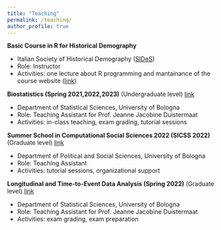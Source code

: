 ```yaml
---
title: "Teaching"
permalink: /teaching/
author_profile: true
---
```


**Basic Course in R for Historical Demography** 
   * Italian Society of Historical Demography ([SIDeS](https://demostorica.it/en/society/))
   * Role: Instructor
   * Activities: one lecture about R programming and mantainance of the course website ([link](https://github.com/romenti/RHistDemo/tree/main))

**Biostatistics (Spring 2021,2022,2023)** (Undergraduate level) [link](https://www.unibo.it/en/teaching/course-unit-catalogue/course-unit/2022/403290)
   * Department of Statistical Sciences, University of Bologna
   * Role: Teaching Assistant for Prof. Jeanne Jacobine Duistermaat  
   * Activities: in-class teaching, exam grading, tutorial sessions     
   
   
**Summer School in Computational Social Sciences 2022 (SICSS 2022)**  (Graduate level) [link](https://sicss.io/2022/bologna/people)
   * Department of Political and Social Sciences, University of Bologna 
   * Role: Teaching Assistant 
   * Activities: tutorial sessions, organizational support
  
**Longitudinal and Time-to-Event Data Analysis (Spring 2022)** (Graduate level) [link](https://www.unibo.it/en/teaching/course-unit-catalogue/course-unit/2021/466896)
   * Department of Statistical Sciences, University of Bologna
   * Role: Teaching Assistant for Prof. Jeanne Jacobine Duistermaat  
   * Activities: exam grading, exam preparation   
